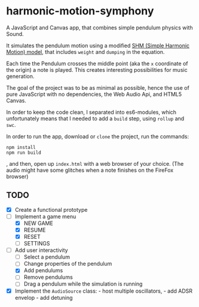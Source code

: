 # harmonic-motion-symphony
A JavaScript and Canvas app, that combines simple pendulum physics with Sound.

It simulates the pendulum motion using a modified [SHM (Simple Harmonic Motion) model](https://en.wikipedia.org/wiki/Simple_harmonic_motion),
that includes  `weight` and `dumping` in the equation.

Each time the Pendulum crosses the middle point (aka the `x` coordinate of the origin) a note is played. This creates interesting possibilities
for music generation.

The goal of the project was to be as minimal as possible, 
hence the use of pure JavaScript with no dependencies, the Web Audio Api, and HTML5 Canvas.

In order to keep the code clean, I separated into es6-modules, which unfortunately means that I needed to add a `build` step, using
`rollup` and `swc`.

In order to run the app, download or `clone` the project, run the commands: 
```
npm install
npm run build
```
, and then, 
open up `index.html` with a web browser of your choice. (The audio might have some glitches when a note finishes on the FireFox browser)

## TODO
- [x] Create a functional prototype
- [ ] Implement a game menu
    - [x] NEW GAME
    - [x] RESUME
    - [x] RESET
    - [ ] SETTINGS
- [ ] Add user interactivity
    - [ ] Select a pendulum
    - [ ] Change properties of the pendulum
    - [x] Add pendulums
    - [ ] Remove pendulums
    - [ ] Drag a pendulum while the simulation is running
- [x] Implement the `AudioSource` class:
      - host multiple oscillators,
      - add ADSR envelop
      - add detuning 
